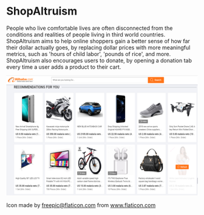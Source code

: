 # ShopAltruism

People who live comfortable lives are often disconnected from the conditions and realities of people living in third
world countries. ShopAltruism aims to help online shoppers gain a better sense of how far their dollar actually goes,
by replacing dollar prices with more meaningful metrics, such as 'hours of child labor', 'pounds of rice', and more.
ShopAltruism also encourages users to donate, by opening a donation tab every time a user adds a product to their cart.

![Screenshot](https://github.com/stevenkokada/dubhacks2k18/blob/master/demoimg/malarianetsexample.PNG)

Icon made by freepic@flaticon.com from www.flaticon.com 
